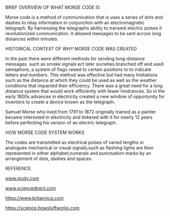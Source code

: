 BRIEF OVERVIEW OF WHAT MORSE CODE IS

Morse code is a method of communication that is uses a series of dots and dashes to relay information in conjunction with an electromagnetic telegraph.
By harnessing the telegraphs ability to transmit electric pulses it revolutionized communication. 
It allowed messages to be sent across long distances within minutes.

HISTORICAL CONTEXT OF WHY MORSE CODE WAS CREATED

In the past there were different methods for sending long-distance messages.
such as smoke signals ect later societies branched off and used semaphore,
a system of flags raised to certain positions to to indicate letters and numbers.
This method was effective but had many limitations such as the distance at which they could be used
as well as the weather conditions that impacted their efficiency.
There was a great need for a long distance system that would work efficiently with fewer hindrances.
So in the early 1800s advances in  electricity created a new window of opportunity for inventors to create a device 
known as the telegraph.

Samuel Morse who lived from 1791 to 1872 originally trained as a painter 
became interested in electricity and tinkered with it for nearly 12 years before perfecting 
his version of an electric telegraph.

HOW MORSE CODE SYSTEM WORKS 

The codes are transmitted as electrical pulses of varied lengths or analogues
mechanical or visual signals,such as flashing lights are then represented in either 
alphabet,numerals and punctuation marks by an arrangement of dots, dashes and spaces.


REFERENCE

www.study.com

www.sciencedirect.com

https://www.britannica.com

https://science.howstuffworks.com

